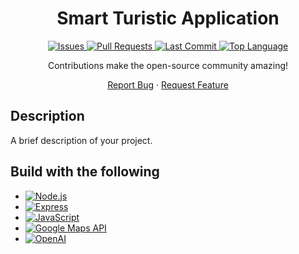 <h1 align="center"> Smart Turistic Application </h1>

<div align="center">
  <a href="https://github.com/Leda909/SmartTuristApp/issues">
    <img src="https://img.shields.io/github/issues/Leda909/SmartTuristApp.svg" alt="Issues">
  </a>
  <a href="https://github.com/Leda909/SmartTuristApp/pulls">
    <img src="https://img.shields.io/github/issues-pr/Leda909/SmartTuristApp.svg" alt="Pull Requests">
  </a>
  <a href="https://github.com/Leda909/SmartTuristApp/commits">
    <img src="https://img.shields.io/github/last-commit/Leda909/SmartTuristApp.svg" alt="Last Commit">
  </a>
  <a href="https://github.com/Leda909/SmartTuristApp">
    <img src="https://img.shields.io/github/languages/top/Leda909/SmartTuristApp.svg" alt="Top Language">
  </a>
</div>

<p align="center">
  Contributions make the open-source community amazing!
</p>
<div align="center">
  <a href="https://github.com/Leda909/SmartTuristApp/issues/new?labels=bug&template=bug-report---.md">Report Bug</a>
  ·
  <a href="https://github.com/Leda909/SmartTuristApp/issues/new?labels=enhancement&template=feature-request---.md">Request Feature</a>
</div>

## Description

A brief description of your project.

## Build with the following

* [![Node.js][node-shield]][node-url]
* [![Express][express-shield]][express-url]
* [![JavaScript][js-shield]][js-url]
* [![Google Maps API][google-maps-shield]][google-maps-url]
* [![OpenAI][openai-shield]][openai-url]

<!-- Shields -->
[node-shield]: https://img.shields.io/badge/Node.js-339933?style=for-the-badge&logo=node.js&logoColor=white
[node-url]: https://nodejs.org/

[express-shield]: https://img.shields.io/badge/Express.js-404D59?style=for-the-badge&logo=express&logoColor=white
[express-url]: https://expressjs.com/

[js-shield]: https://img.shields.io/badge/JavaScript-F7DF1E?style=for-the-badge&logo=javascript&logoColor=black
[js-url]: https://developer.mozilla.org/en-US/docs/Web/JavaScript

[google-maps-shield]: https://img.shields.io/badge/Google_Maps_API-4285F4?style=for-the-badge&logo=google&logoColor=white
[google-maps-url]: https://developers.google.com/maps

[openai-shield]: https://img.shields.io/badge/OpenAI-000000?style=for-the-badge&logo=openai&logoColor=white
[openai-url]: https://openai.com/
